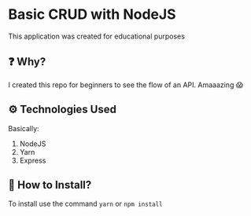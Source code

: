 # Basic CRUD with NodeJS

This application was created for educational purposes

## ❓ Why?
I created this repo for beginners to see the flow of an API. Amaaazing 😱 

## ⚙️ Technologies Used

Basically: 

1. NodeJS
2. Yarn
3. Express

## 🚀 How to Install?
To install use the command ```yarn``` or ```npm install```